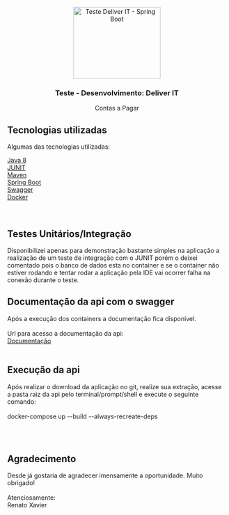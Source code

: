 <p align="center">
    <img src="https://spring.io/images/spring-logo-9146a4d3298760c2e7e49595184e1975.svg" alt="Teste Deliver IT - Spring Boot" width="200" height="165">
</p>

<h3 align="center">Teste - Desenvolvimento: Deliver IT</h3>

<p align="center">
  Contas a Pagar
</p>

## Tecnologias utilizadas

Algumas das tecnologias utilizadas: 

<a href="https://oracle.com/java">Java 8</a><br />
<a href="https://junit.org">JUNIT</a><br />
<a href="https://maven.apache.org">Maven</a><br />
<a href="https://spring.io/projects/spring-boot">Spring Boot</a><br />
<a href="https://swagger.io">Swagger</a><br />
<a href="https://docker.io">Docker</a><br /><br /><br />

## Testes Unitários/Integração

Disponibilizei apenas para demonstração bastante simples na aplicação a realização de um teste de integração com o JUNIT porém o deixei comentado pois o banco de dados esta no container e se o container não estiver rodando e tentar rodar a aplicação pela IDE vai ocorrer falha na conexão durante o teste.

## Documentação da api com o swagger

Após a execução dos containers a documentação fica disponível.<br /><br />
Url para acesso a documentação da api:<br />
<a href="http://localhost:8090/swagger-ui/index.html">Documentação</a>
<br /><br />

## Execução da api

Após realizar o download da aplicação no git, realize sua extração, acesse a pasta raiz da api pelo terminal/prompt/shell e execute o seguinte comando:<br /><br /> docker-compose up --build --always-recreate-deps

<br /><br />

## Agradecimento

Desde já gostaria de agradecer imensamente a oportunidade. Muito obrigado!<br /><br />
Atenciosamente:<br />
Renato Xavier

